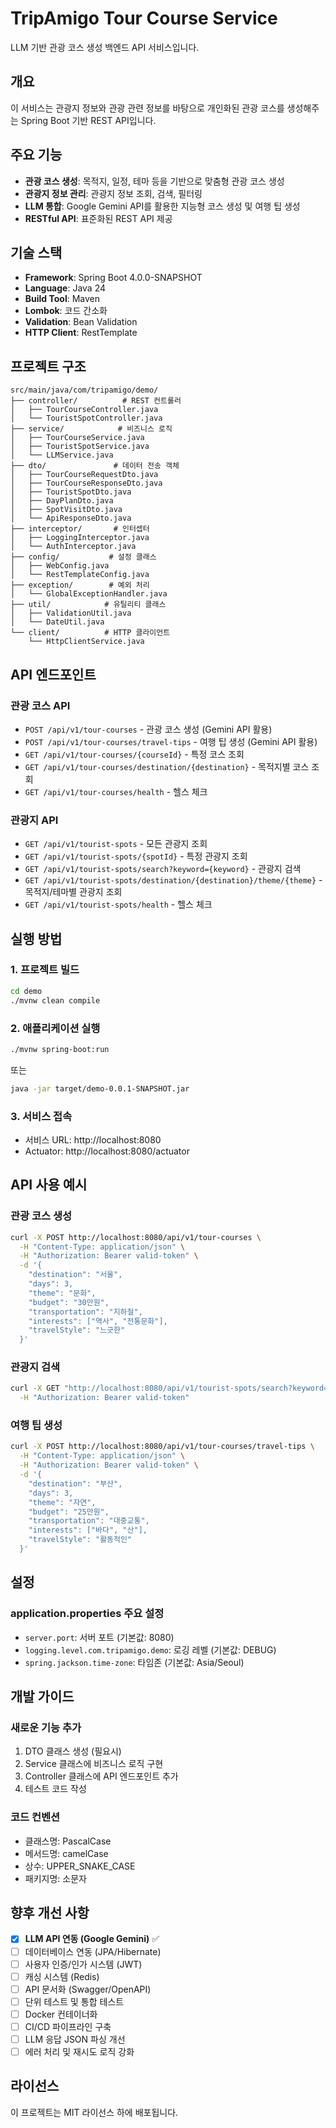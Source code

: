 # TripAmigo Tour Course Service

LLM 기반 관광 코스 생성 백엔드 API 서비스입니다.

## 개요

이 서비스는 관광지 정보와 관광 관련 정보를 바탕으로 개인화된 관광 코스를 생성해주는 Spring Boot 기반 REST API입니다.

## 주요 기능

- **관광 코스 생성**: 목적지, 일정, 테마 등을 기반으로 맞춤형 관광 코스 생성
- **관광지 정보 관리**: 관광지 정보 조회, 검색, 필터링
- **LLM 통합**: Google Gemini API를 활용한 지능형 코스 생성 및 여행 팁 생성
- **RESTful API**: 표준화된 REST API 제공

## 기술 스택

- **Framework**: Spring Boot 4.0.0-SNAPSHOT
- **Language**: Java 24
- **Build Tool**: Maven
- **Lombok**: 코드 간소화
- **Validation**: Bean Validation
- **HTTP Client**: RestTemplate

## 프로젝트 구조

```
src/main/java/com/tripamigo/demo/
├── controller/          # REST 컨트롤러
│   ├── TourCourseController.java
│   └── TouristSpotController.java
├── service/            # 비즈니스 로직
│   ├── TourCourseService.java
│   ├── TouristSpotService.java
│   └── LLMService.java
├── dto/               # 데이터 전송 객체
│   ├── TourCourseRequestDto.java
│   ├── TourCourseResponseDto.java
│   ├── TouristSpotDto.java
│   ├── DayPlanDto.java
│   ├── SpotVisitDto.java
│   └── ApiResponseDto.java
├── interceptor/       # 인터셉터
│   ├── LoggingInterceptor.java
│   └── AuthInterceptor.java
├── config/           # 설정 클래스
│   ├── WebConfig.java
│   └── RestTemplateConfig.java
├── exception/        # 예외 처리
│   └── GlobalExceptionHandler.java
├── util/            # 유틸리티 클래스
│   ├── ValidationUtil.java
│   └── DateUtil.java
└── client/          # HTTP 클라이언트
    └── HttpClientService.java
```

## API 엔드포인트

### 관광 코스 API

- `POST /api/v1/tour-courses` - 관광 코스 생성 (Gemini API 활용)
- `POST /api/v1/tour-courses/travel-tips` - 여행 팁 생성 (Gemini API 활용)
- `GET /api/v1/tour-courses/{courseId}` - 특정 코스 조회
- `GET /api/v1/tour-courses/destination/{destination}` - 목적지별 코스 조회
- `GET /api/v1/tour-courses/health` - 헬스 체크

### 관광지 API

- `GET /api/v1/tourist-spots` - 모든 관광지 조회
- `GET /api/v1/tourist-spots/{spotId}` - 특정 관광지 조회
- `GET /api/v1/tourist-spots/search?keyword={keyword}` - 관광지 검색
- `GET /api/v1/tourist-spots/destination/{destination}/theme/{theme}` - 목적지/테마별 관광지 조회
- `GET /api/v1/tourist-spots/health` - 헬스 체크

## 실행 방법

### 1. 프로젝트 빌드

```bash
cd demo
./mvnw clean compile
```

### 2. 애플리케이션 실행

```bash
./mvnw spring-boot:run
```

또는

```bash
java -jar target/demo-0.0.1-SNAPSHOT.jar
```

### 3. 서비스 접속

- 서비스 URL: http://localhost:8080
- Actuator: http://localhost:8080/actuator

## API 사용 예시

### 관광 코스 생성

```bash
curl -X POST http://localhost:8080/api/v1/tour-courses \
  -H "Content-Type: application/json" \
  -H "Authorization: Bearer valid-token" \
  -d '{
    "destination": "서울",
    "days": 3,
    "theme": "문화",
    "budget": "30만원",
    "transportation": "지하철",
    "interests": ["역사", "전통문화"],
    "travelStyle": "느긋한"
  }'
```

### 관광지 검색

```bash
curl -X GET "http://localhost:8080/api/v1/tourist-spots/search?keyword=경복궁" \
  -H "Authorization: Bearer valid-token"
```

### 여행 팁 생성

```bash
curl -X POST http://localhost:8080/api/v1/tour-courses/travel-tips \
  -H "Content-Type: application/json" \
  -H "Authorization: Bearer valid-token" \
  -d '{
    "destination": "부산",
    "days": 3,
    "theme": "자연",
    "budget": "25만원",
    "transportation": "대중교통",
    "interests": ["바다", "산"],
    "travelStyle": "활동적인"
  }'
```

## 설정

### application.properties 주요 설정

- `server.port`: 서버 포트 (기본값: 8080)
- `logging.level.com.tripamigo.demo`: 로깅 레벨 (기본값: DEBUG)
- `spring.jackson.time-zone`: 타임존 (기본값: Asia/Seoul)

## 개발 가이드

### 새로운 기능 추가

1. DTO 클래스 생성 (필요시)
2. Service 클래스에 비즈니스 로직 구현
3. Controller 클래스에 API 엔드포인트 추가
4. 테스트 코드 작성

### 코드 컨벤션

- 클래스명: PascalCase
- 메서드명: camelCase
- 상수: UPPER_SNAKE_CASE
- 패키지명: 소문자

## 향후 개선 사항

- [x] **LLM API 연동 (Google Gemini)** ✅
- [ ] 데이터베이스 연동 (JPA/Hibernate)
- [ ] 사용자 인증/인가 시스템 (JWT)
- [ ] 캐싱 시스템 (Redis)
- [ ] API 문서화 (Swagger/OpenAPI)
- [ ] 단위 테스트 및 통합 테스트
- [ ] Docker 컨테이너화
- [ ] CI/CD 파이프라인 구축
- [ ] LLM 응답 JSON 파싱 개선
- [ ] 에러 처리 및 재시도 로직 강화

## 라이선스

이 프로젝트는 MIT 라이선스 하에 배포됩니다. 